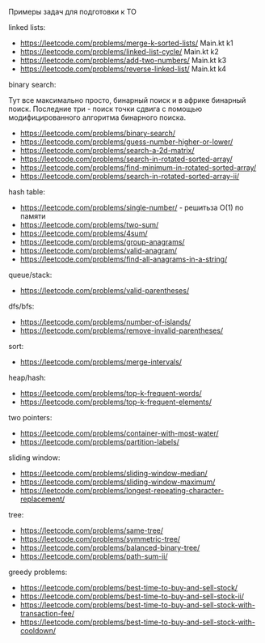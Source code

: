 Примеры задач для подготовки к ТО

linked lists:
* https://leetcode.com/problems/merge-k-sorted-lists/ Main.kt k1
* https://leetcode.com/problems/linked-list-cycle/ Main.kt k2
* https://leetcode.com/problems/add-two-numbers/ Main.kt k3
* https://leetcode.com/problems/reverse-linked-list/ Main.kt k4

binary search:

Тут все максимально просто, бинарный поиск и в африке бинарный поиск. Последние три - поиск точки сдвига с помощью
модифицированного алгоритма бинарного поиска.
* https://leetcode.com/problems/binary-search/
* https://leetcode.com/problems/guess-number-higher-or-lower/
* https://leetcode.com/problems/search-a-2d-matrix/
* https://leetcode.com/problems/search-in-rotated-sorted-array/
* https://leetcode.com/problems/find-minimum-in-rotated-sorted-array/
* https://leetcode.com/problems/search-in-rotated-sorted-array-ii/

hash table:
* https://leetcode.com/problems/single-number/ - решитьза O(1) по памяти
* https://leetcode.com/problems/two-sum/
* https://leetcode.com/problems/4sum/
* https://leetcode.com/problems/group-anagrams/
* https://leetcode.com/problems/valid-anagram/
* https://leetcode.com/problems/find-all-anagrams-in-a-string/

queue/stack:
* https://leetcode.com/problems/valid-parentheses/

dfs/bfs:
* https://leetcode.com/problems/number-of-islands/
* https://leetcode.com/problems/remove-invalid-parentheses/

sort:
* https://leetcode.com/problems/merge-intervals/

heap/hash:
* https://leetcode.com/problems/top-k-frequent-words/
* https://leetcode.com/problems/top-k-frequent-elements/

two pointers:
* https://leetcode.com/problems/container-with-most-water/
* https://leetcode.com/problems/partition-labels/

sliding window:
* https://leetcode.com/problems/sliding-window-median/
* https://leetcode.com/problems/sliding-window-maximum/
* https://leetcode.com/problems/longest-repeating-character-replacement/

tree:
* https://leetcode.com/problems/same-tree/
* https://leetcode.com/problems/symmetric-tree/
* https://leetcode.com/problems/balanced-binary-tree/
* https://leetcode.com/problems/path-sum-ii/

greedy problems:
* https://leetcode.com/problems/best-time-to-buy-and-sell-stock/
* https://leetcode.com/problems/best-time-to-buy-and-sell-stock-ii/
* https://leetcode.com/problems/best-time-to-buy-and-sell-stock-with-transaction-fee/
* https://leetcode.com/problems/best-time-to-buy-and-sell-stock-with-cooldown/
